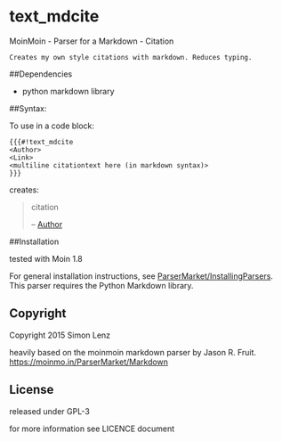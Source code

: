 # text_mdcite
MoinMoin - Parser for a Markdown - Citation

    Creates my own style citations with markdown. Reduces typing.
##Dependencies
 * python markdown library

##Syntax:

To use in a code block:
    
    {{{#!text_mdcite
    <Author>
    <Link>
    <multiline citationtext here (in markdown syntax)>
    }}}

creates:
>citation
>   
> – [Author](link)

##Installation

tested with Moin 1.8

For general installation instructions, see [ParserMarket/InstallingParsers](https://moinmo.in/ParserMarket/InstallingParsers). This parser requires the Python Markdown library.

## Copyright
Copyright 2015 Simon Lenz

heavily based on the moinmoin markdown parser by Jason R. Fruit.
https://moinmo.in/ParserMarket/Markdown
 
## License
released under GPL-3

for more information see LICENCE document
